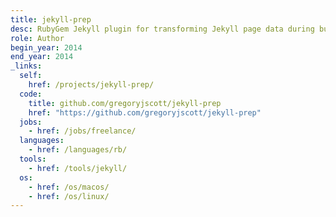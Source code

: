 ```yaml
---
title: jekyll-prep
desc: RubyGem Jekyll plugin for transforming Jekyll page data during builds.
role: Author
begin_year: 2014
end_year: 2014
_links:
  self:
    href: /projects/jekyll-prep/
  code:
    title: github.com/gregoryjscott/jekyll-prep
    href: "https://github.com/gregoryjscott/jekyll-prep"
  jobs:
    - href: /jobs/freelance/
  languages:
    - href: /languages/rb/
  tools:
    - href: /tools/jekyll/
  os:
    - href: /os/macos/
    - href: /os/linux/
---
```

